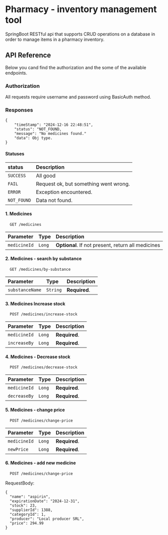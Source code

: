 
# Pharmacy - inventory management tool

SpringBoot RESTful api that supports CRUD operations on a database in order to manage items in a pharmacy inventory.



## API Reference
Below you cand find the authorization and the some of the available endpoints.

### Authorization
All requests require username and password using BasicAuth method.

### Responses
```
{
    "timeStamp": "2024-12-16 22:48:51",
    "status": "NOT_FOUND,
    "message": "No medicines found."
    "data": Obj type.
}
```
#### Statuses


| status | Description                |
| :-------- | :------------------------- |
| `SUCCESS`| All good|
| `FAIL`| Request ok, but something went wrong.|
| `ERROR`| Exception encountered.|
| `NOT_FOUND`| Data not found.|

#### 1. Medicines

```http
  GET /medicines
```
| Parameter | Type     | Description                |
| :-------- | :------- | :------------------------- |
| `medicineId` | `Long` | **Optional**. If not present, return all medicines|


#### 2. Medicines - search by substance
```http
  GET /medicines/by-substance
```

| Parameter | Type     | Description                |
| :-------- | :------- | :------------------------- |
| `substanceName` | `String` | **Required**.|

#### 3. Medicines Increase stock

```http
  POST /medicines/increase-stock
```
| Parameter | Type     | Description                       |
| :-------- | :------- | :-------------------------------- |
| `medicineId`      | `Long` | **Required**. |
| `increaseBy`      | `Long` | **Required**. |

#### 4. Medicines - Decrease stock
```http
  POST /medicines/decrease-stock
```

| Parameter | Type     | Description                       |
| :-------- | :------- | :-------------------------------- |
| `medicineId`      | `Long` | **Required**. |
| `decreaseBy`      | `Long` | **Required**. |

#### 5. Medicines - change price
```http
  POST /medicines/change-price
```

| Parameter | Type     | Description                       |
| :-------- | :------- | :-------------------------------- |
| `medicineId`      | `Long` | **Required**. |
| `newPrice`      | `Long` | **Required**. |

#### 6. Medicines - add new medicine
```http
  POST /medicines/change-price
```
RequestBody:
```
{
  "name": "aspirin", 
  "expirationDate": "2024-12-31",
  "stock": 23,
  "supplierId": 1388,
  "categoryId": 1,
  "producer": "Local producer SRL",
  "price": 294.99
}
```





